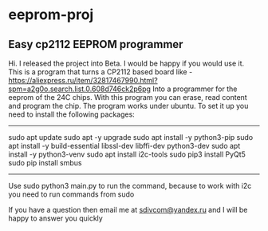 # eeprom-proj
## Easy cp2112 EEPROM programmer

Hi. I released the project into Beta. I would be happy if you would use it. This is a program that turns a CP2112 based board like - https://aliexpress.ru/item/32817467990.html?spm=a2g0o.search.list.0.608d746ck2p6pg
Into a programmer for the eeprom of the 24C chips.
With this program you can erase, read content and program the chip. The program works under ubuntu. To set it up you need to install the following packages:
***
sudo apt update
sudo apt -y upgrade
sudo apt install -y python3-pip
sudo apt install -y build-essential libssl-dev libffi-dev python3-dev
sudo apt install -y python3-venv
sudo apt install i2c-tools
sudo pip3 install PyQt5
sudo pip install smbus
***
Use sudo python3 main.py to run the command, because to work with i2c you need to run commands from sudo

If you have a question then email me at sdivcom@yandex.ru and I will be happy to answer you quickly
